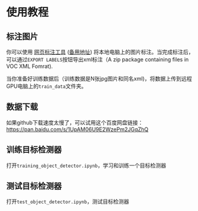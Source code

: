 # 使用教程

## 标注图片
你可以使用 [网页标注工具](https://www.makesense.ai/) ([备用地址](http://34.223.106.104)) 将本地电脑上的图片标注。当完成标注后，可以通过`EXPORT LABELS`按钮导出xml标注（A zip package containing files in VOC XML Fomrat).

当你准备好训练数据后（训练数据是N张jpg图片和同名xml)，将数据上传到远程GPU电脑上的`train_data`文件夹。

## 数据下载

如果github下载速度太慢了，可以试用这个百度网盘链接：https://pan.baidu.com/s/1UpAM06U9E2WzePm2JGqZhQ

## 训练目标检测器

打开`training_object_detector.ipynb`，学习和训练一个目标检测器

## 测试目标检测器

打开`test_object_detector.ipynb`，测试目标检测器

